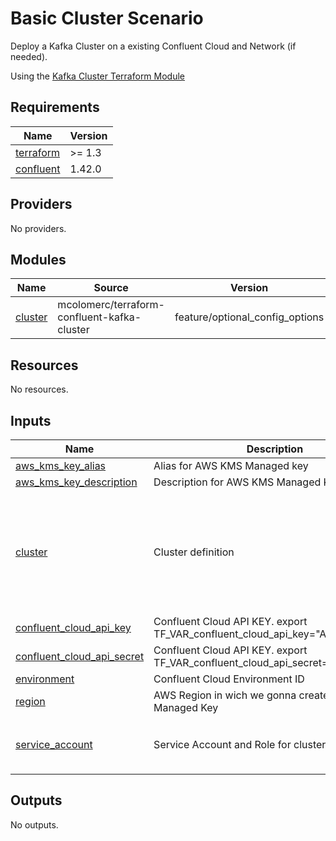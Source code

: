 # Basic Cluster Scenario

Deploy a Kafka Cluster on a existing Confluent Cloud and Network (if needed).

Using the [Kafka Cluster Terraform Module](https://github.com/mcolomerc/terraform-confluent-kafka-cluster)

<!-- BEGIN_TF_DOCS -->
## Requirements

| Name | Version |
|------|---------|
| <a name="requirement_terraform"></a> [terraform](#requirement\_terraform) | >= 1.3 |
| <a name="requirement_confluent"></a> [confluent](#requirement\_confluent) | 1.42.0 |

## Providers

No providers.

## Modules

| Name | Source | Version |
|------|--------|---------|
| <a name="module_cluster"></a> [cluster](#module\_cluster) | mcolomerc/terraform-confluent-kafka-cluster | feature/optional_config_options |

## Resources

No resources.

## Inputs

| Name | Description | Type | Default | Required |
|------|-------------|------|---------|:--------:|
| <a name="input_aws_kms_key_alias"></a> [aws\_kms\_key\_alias](#input\_aws\_kms\_key\_alias) | Alias for AWS KMS Managed key | `string` | n/a | yes |
| <a name="input_aws_kms_key_description"></a> [aws\_kms\_key\_description](#input\_aws\_kms\_key\_description) | Description for AWS KMS Managed Key | `string` | n/a | yes |
| <a name="input_cluster"></a> [cluster](#input\_cluster) | Cluster definition | <pre>object({<br>    display_name = string<br>    availability = string<br>    cloud        = string<br>    region       = string<br>    type         = string<br>    cku          = optional(string)<br>    config       = optional(map(string))<br>  })</pre> | n/a | yes |
| <a name="input_confluent_cloud_api_key"></a> [confluent\_cloud\_api\_key](#input\_confluent\_cloud\_api\_key) | Confluent Cloud API KEY. export TF\_VAR\_confluent\_cloud\_api\_key="API\_KEY" | `string` | n/a | yes |
| <a name="input_confluent_cloud_api_secret"></a> [confluent\_cloud\_api\_secret](#input\_confluent\_cloud\_api\_secret) | Confluent Cloud API KEY. export TF\_VAR\_confluent\_cloud\_api\_secret="API\_SECRET" | `string` | n/a | yes |
| <a name="input_environment"></a> [environment](#input\_environment) | Confluent Cloud Environment ID | `string` | n/a | yes |
| <a name="input_region"></a> [region](#input\_region) | AWS Region in wich we gonna create the KMS Managed Key | `string` | n/a | yes |
| <a name="input_service_account"></a> [service\_account](#input\_service\_account) | Service Account and Role for cluster management. | <pre>object({<br>    name = string<br>    role = string<br>  })</pre> | n/a | yes |

## Outputs

No outputs.
<!-- END_TF_DOCS -->